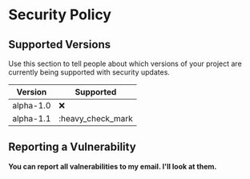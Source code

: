 # Security Policy

## Supported Versions

Use this section to tell people about which versions of your project are
currently being supported with security updates.

| Version   | Supported         |
| --------- | ----------------- |
| alpha-1.0 | :x:               |
| alpha-1.1 | :heavy_check_mark |

## Reporting a Vulnerability

**You can report all valnerabilities to my email. I'll look at them.**
